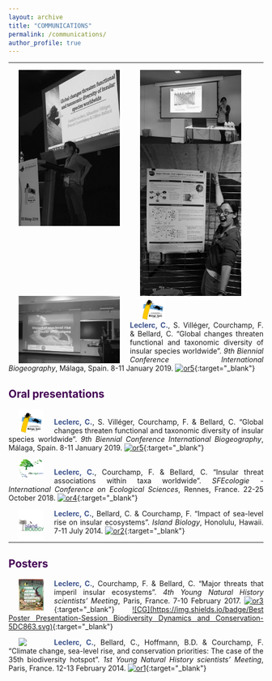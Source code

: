 ```yaml
---
layout: archive
title: "COMMUNICATIONS"
permalink: /communications/
author_profile: true
---
```

<style> body {text-align: justify} </style> <!-- Justify text. -->

------

<img src="/images/Congress_4.jpg"
    width="200"
    hspace="20"
    style="float:left;"> 
<img src="/images/Congress_3.jpg"
    width="200"
    hspace="20"
    style="float:left;"> 
<img src="/images/Congress_2.png"
    width="200"
    hspace="20"
    style="float:left;"> 
<img src="/images/Congress_1.png"
    width="200"
    hspace="20"
    style="float:left;">
    <br>




<img src="/images/logo_malaga_2019.jpeg"
    width="50"
    hspace="20"
   style="vertical-align:bottom">    
<span style="color:#3B528B">**Leclerc, C.**</span>, S. Villéger, Courchamp, F. & Bellard, C. “Global changes threaten functional and taxonomic diversity of insular species worldwide”. *9th Biennial Conference International Biogeography*, Málaga, Spain. 8-11 January 2019. [![or5](https://img.shields.io/badge/figshare-s/84e67cb4cc6a98e87e95-21908C.svg)](https://figshare.com/s/84e67cb4cc6a98e87e95){:target="_blank"}


## <span style="color:#440154">**Oral presentations**</span>


<img src="/images/logo_malaga_2019.jpeg"
    width="50"
    hspace="20"
    style="float:left;">    
<span style="color:#3B528B">**Leclerc, C.**</span>, S. Villéger, Courchamp, F. & Bellard, C. “Global changes threaten functional and taxonomic diversity of insular species worldwide”. *9th Biennial Conference International Biogeography*, Málaga, Spain. 8-11 January 2019. [![or5](https://img.shields.io/badge/figshare-s/84e67cb4cc6a98e87e95-21908C.svg)](https://figshare.com/s/84e67cb4cc6a98e87e95){:target="_blank"}

<img src="/images/logo_sfecologie_2018.png"
  width="50"
  hspace="20"
  style="float:left;">    
<span style="color:#3B528B">**Leclerc, C.**</span>, Courchamp, F. & Bellard, C. “Insular threat associations within taxa worldwide”. *SFEcologie - International Conference on Ecological Sciences*, Rennes, France. 22-25 October 2018. [![or4](https://img.shields.io/badge/figshare-s/363da25268b55e068613-21908C.svg)](https://figshare.com/s/363da25268b55e068613){:target="_blank"}

<img src="/images/logo_islandbiology.png"
  width="50"
  hspace="20"
  style="float:left;">
<span style="color:#3B528B">**Leclerc, C.**</span>, Bellard, C. & Courchamp, F. “Impact of sea-level rise on insular ecosystems”. *Island Biology*, Honolulu, Hawaii. 7-11 July 2014. [![or2](https://img.shields.io/badge/figshare-s/754f947c8e0b675ed33b-21908C.svg)](https://figshare.com/s/754f947c8e0b675ed33b){:target="_blank"}

------

## <span style="color:#440154">**Posters**</span>

<img src="/images/logo_ynhm_2017.jpg"
  width="50"
  hspace="20"
  style="float:left;">
<span style="color:#3B528B">**Leclerc, C.**</span>, Courchamp, F. & Bellard, C. “Major threats that imperil insular ecosystems”. *4th Young Natural History scientists’ Meeting*, Paris, France. 7-10 February 2017. [![or3](https://img.shields.io/badge/figshare-s/34f7eb89aa90ab001f9a-21908C.svg)](https://figshare.com/s/34f7eb89aa90ab001f9a){:target="_blank"} [![CG](https://img.shields.io/badge/Best Poster Presentation-Session Biodiversity Dynamics and Conservation-5DC863.svg)](https://www.sfecologie.org/2017/03/11/laureats-sfe-jeunes-chercheurs-sciences-naturelles/){:target="_blank"}

<img src="/images/logo_ynhm_2014.png"
 width="50"
 hspace="20"
 style="float:left;">
<span style="color:#3B528B">**Leclerc, C.**</span>, Bellard, C., Hoffmann, B.D. & Courchamp, F. “Climate change, sea-level rise, and conservation priorities: The case of the 35th biodiversity hotspot”. *1st Young Natural History scientists’ Meeting*, Paris, France. 12-13 February 2014. [![or1](https://img.shields.io/badge/figshare-s/5ef9f5d8cf9952d9c5f4-21908C.svg)](https://figshare.com/s/5ef9f5d8cf9952d9c5f4){:target="_blank"}